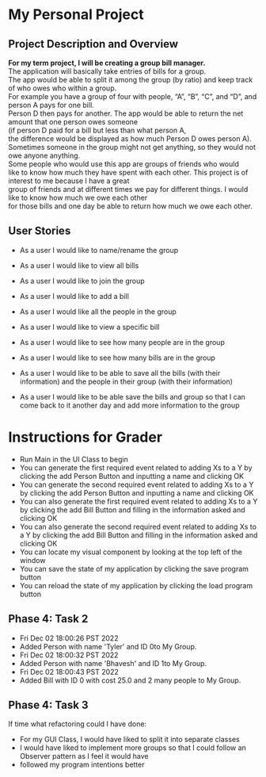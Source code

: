# My Personal Project

## Project Description and Overview

**For my term project, I will be creating a group bill manager.**  
The application will basically take entries of bills for a group.  
The app would be able to split it among the group (by ratio) and keep track of who owes who within a group.  
For example you have a group of four with people, “A”, “B”, “C”, and “D”, and person A pays for one bill.  
Person D then pays for another.  The app would be able to return the net amount that one person owes someone  
(if person D paid for a bill but less than what person A,  
the difference would be displayed as how much Person D owes person A).  
Sometimes someone in the group might not get anything, so they would not owe anyone anything.  
Some people who would use this app are groups of friends who would  
like to know how much they have spent with each other. This project is of interest to me because I have a great  
group of friends and at different times we pay for different things.  I would like to know how much we owe each other  
for those bills and one day be able to return how much we owe each other.  


## User Stories
- As a user I would like to name/rename the group
- As a user I would like to view all bills
- As a user I would like to join the group
- As a user I would like to add a bill
- As a user I would like all the people in the group
- As a user I would like to view a specific bill
- As a user I would like to see how many people are in the group
- As a user I would like to see how many bills are in the group

- As a user I would like to be able to save all the bills (with their information) 
and the people in their group (with their information)
- As a user I would like to be able save the bills and group so that I can come back to it another day and add more
information to the group

# Instructions for Grader
- Run Main in the UI Class to begin
- You can generate the first required event related to adding Xs to a Y by clicking the add Person Button
and inputting a name and clicking OK
- You can generate the second required event related to adding Xs to a Y by clicking the add Person Button
and inputting a name and clicking OK
- You can also generate the first required event related to adding Xs to a Y by clicking the add Bill Button 
and filling in the information asked and clicking OK
- You can also generate the second required event related to adding Xs to a Y by clicking the add Bill Button
and filling in the information asked and clicking OK
- You can locate my visual component by looking at the top left of the window
- You can save the state of my application by clicking the save program button
- You can reload the state of my application by clicking the load program button

## Phase 4: Task 2

- Fri Dec 02 18:00:26 PST 2022
- Added Person with name 'Tyler' and ID 0to My Group.
- Fri Dec 02 18:00:32 PST 2022
- Added Person with name 'Bhavesh' and ID 1to My Group.
- Fri Dec 02 18:00:43 PST 2022
- Added Bill with ID 0 with cost 25.0 and 2 many people to My Group.

## Phase 4: Task 3
If time what refactoring could I have done:

- For my GUI Class, I would have liked to split it into separate classes
- I would have liked to implement more groups so that I could follow an Observer pattern as I feel it would have
- followed my program intentions better
